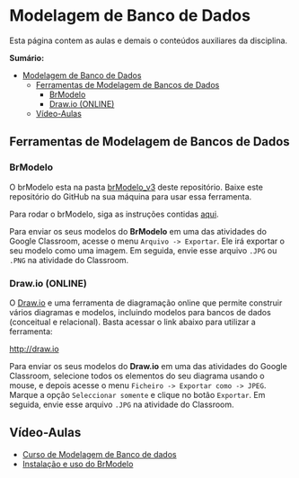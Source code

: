 # Modelagem de Banco de Dados

Esta página contem as aulas e demais o conteúdos auxiliares da disciplina.

**Sumário:**
- [Modelagem de Banco de Dados](#modelagem-de-banco-de-dados)
  - [Ferramentas de Modelagem de Bancos de Dados](#ferramentas-de-modelagem-de-bancos-de-dados)
    - [BrModelo](#brmodelo)
    - [Draw.io (ONLINE)](#drawio-online)
  - [Vídeo-Aulas](#vídeo-aulas)

## Ferramentas de Modelagem de Bancos de Dados

### BrModelo

O brModelo esta na pasta [brModelo_v3](./brModelo_v3/) deste repositório. Baixe este repositório do GitHub na sua máquina para usar essa ferramenta.

Para rodar o brModelo, siga as instruções contidas [aqui](./brModelo_v3/).

Para enviar os seus modelos do **BrModelo** em uma das atividades do Google Classroom, acesse o menu `Arquivo -> Exportar`. Ele irá exportar o seu modelo como uma imagem. Em seguida, envie esse arquivo `.JPG` ou `.PNG` na atividade do Classroom.

### Draw.io (ONLINE)

O [Draw.io](http://draw.io) e uma ferramenta de diagramação online que permite construir vários diagramas e modelos, incluindo modelos para bancos de dados (conceitual e relacional). Basta acessar o link abaixo para utilizar a ferramenta:

http://draw.io

Para enviar os seus modelos do **Draw.io** em uma das atividades do Google Classroom, selecione todos os elementos do seu diagrama usando o mouse, e depois acesse o menu `Ficheiro -> Exportar como -> JPEG`. Marque a opção `Seleccionar somente` e clique no botão `Exportar`. Em seguida, envie esse arquivo `.JPG` na atividade do Classroom.

## Vídeo-Aulas

- [Curso de Modelagem de Banco de dados](https://www.youtube.com/playlist?list=PLGjBx0p9zRN80__ydMmBZWUnyFyDrOD6Y)
- [Instalação e uso do BrModelo](https://www.youtube.com/playlist?list=PLGjBx0p9zRN80PxihrVk_G1a_ANaNNRy9)